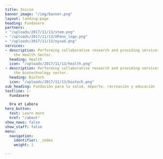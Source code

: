 ```yaml
---
title: Inicio
banner_image: "/img/banner.png"
layout: landing-page
heading: Fundasere
partners:
- "/uploads/2017/11/13/stem.png"
- "/uploads/2017/11/13/UPenn_logo.png"
- "/uploads/2017/11/13/nysed.png"
services:
- description: Performing collaborative research and providing services to support
    the Health Sector.
  heading: Health
  icon: "/uploads/2017/11/13/health.png"
- description: Performing collaborative research and providing services to support
    the biotechnology sector.
  heading: BioTech
  icon: "/uploads/2017/11/13/biotech.png"
sub_heading: Fundación para la salud, deporte, recreación y educación
textline: |-
  Fundasere

  Ora et Labora
hero_button:
  text: Learn more
  href: "/about"
show_news: false
show_staff: false
menu:
  navigation:
    identifier: _index
    weight: 1

---
```

